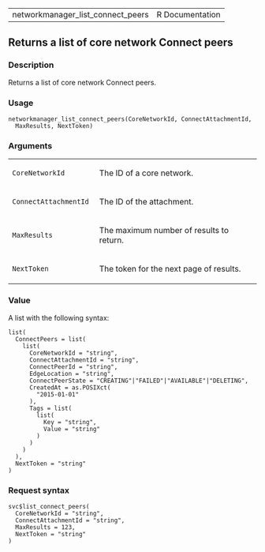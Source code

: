 <table style="width: 100%;">
<tbody>
<tr class="odd">
<td>networkmanager_list_connect_peers</td>
<td style="text-align: right;">R Documentation</td>
</tr>
</tbody>
</table>

## Returns a list of core network Connect peers

### Description

Returns a list of core network Connect peers.

### Usage

    networkmanager_list_connect_peers(CoreNetworkId, ConnectAttachmentId,
      MaxResults, NextToken)

### Arguments

<table>
<colgroup>
<col style="width: 35%" />
<col style="width: 65%" />
</colgroup>
<tbody>
<tr class="odd">
<td><code
id="networkmanager_list_connect_peers_:_CoreNetworkId">CoreNetworkId</code></td>
<td><p>The ID of a core network.</p></td>
</tr>
<tr class="even">
<td><code
id="networkmanager_list_connect_peers_:_ConnectAttachmentId">ConnectAttachmentId</code></td>
<td><p>The ID of the attachment.</p></td>
</tr>
<tr class="odd">
<td><code
id="networkmanager_list_connect_peers_:_MaxResults">MaxResults</code></td>
<td><p>The maximum number of results to return.</p></td>
</tr>
<tr class="even">
<td><code
id="networkmanager_list_connect_peers_:_NextToken">NextToken</code></td>
<td><p>The token for the next page of results.</p></td>
</tr>
</tbody>
</table>

### Value

A list with the following syntax:

    list(
      ConnectPeers = list(
        list(
          CoreNetworkId = "string",
          ConnectAttachmentId = "string",
          ConnectPeerId = "string",
          EdgeLocation = "string",
          ConnectPeerState = "CREATING"|"FAILED"|"AVAILABLE"|"DELETING",
          CreatedAt = as.POSIXct(
            "2015-01-01"
          ),
          Tags = list(
            list(
              Key = "string",
              Value = "string"
            )
          )
        )
      ),
      NextToken = "string"
    )

### Request syntax

    svc$list_connect_peers(
      CoreNetworkId = "string",
      ConnectAttachmentId = "string",
      MaxResults = 123,
      NextToken = "string"
    )
